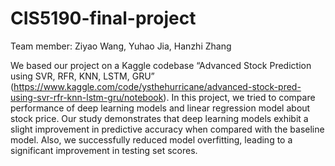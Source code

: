 # CIS5190-final-project
Team member: Ziyao Wang, Yuhao Jia, Hanzhi Zhang

We based our project on a Kaggle codebase “Advanced Stock Prediction using SVR, RFR, KNN, LSTM, GRU” (https://www.kaggle.com/code/ysthehurricane/advanced-stock-pred-using-svr-rfr-knn-lstm-gru/notebook). In this project, we tried to compare performance of deep learning models and linear regression model about stock price. Our study demonstrates that deep learning models exhibit a slight improvement in predictive accuracy when compared with the baseline model. Also, we successfully reduced model overfitting, leading to a significant improvement in testing set scores.

